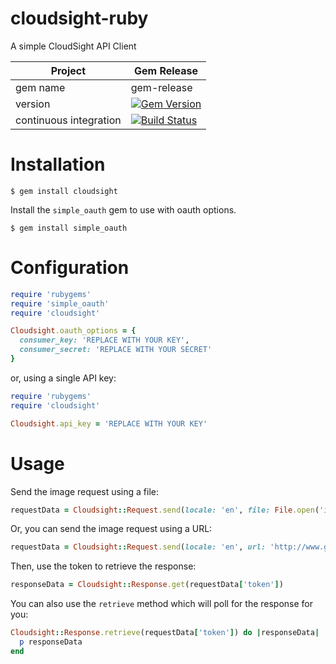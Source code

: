 cloudsight-ruby
===============

A simple CloudSight API Client

| Project                 |  Gem Release      |
|------------------------ | ----------------- |
| gem name                |  gem-release      |
| version                 |  [![Gem Version](https://badge.fury.io/rb/cloudsight.svg)](https://badge.fury.io/rb/cloudsight)
| continuous integration  |  [![Build Status](https://secure.travis-ci.org/cloudsight/cloudsight-ruby.png?branch=master)](https://travis-ci.org/cloudsight/cloudsight-ruby) |

Installation
============

```
$ gem install cloudsight
```

Install the `simple_oauth` gem to use with oauth options.

```
$ gem install simple_oauth
```

Configuration
=============

```ruby
require 'rubygems'
require 'simple_oauth'
require 'cloudsight'

Cloudsight.oauth_options = {
  consumer_key: 'REPLACE WITH YOUR KEY',
  consumer_secret: 'REPLACE WITH YOUR SECRET'
}
```

or, using a single API key:

```ruby
require 'rubygems'
require 'cloudsight'

Cloudsight.api_key = 'REPLACE WITH YOUR KEY'
```

Usage
=====

Send the image request using a file:

```ruby
requestData = Cloudsight::Request.send(locale: 'en', file: File.open('image.jpg'))
```

Or, you can send the image request using a URL:

```ruby
requestData = Cloudsight::Request.send(locale: 'en', url: 'http://www.google.com/images/srpr/logo11w.png')
```

Then, use the token to retrieve the response:

```ruby
responseData = Cloudsight::Response.get(requestData['token'])
```

You can also use the `retrieve` method which will poll for the response for you:

```ruby
Cloudsight::Response.retrieve(requestData['token']) do |responseData|
  p responseData
end
```

